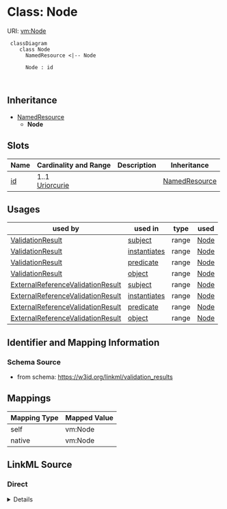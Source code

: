 # Class: Node



URI: [vm:Node](https://w3id.org/linkml/validation-model/Node)



```{mermaid}
 classDiagram
    class Node
      NamedResource <|-- Node
      
      Node : id
        
      
```





## Inheritance
* [NamedResource](NamedResource.md)
    * **Node**



## Slots

| Name | Cardinality and Range | Description | Inheritance |
| ---  | --- | --- | --- |
| [id](id.md) | 1..1 <br/> [Uriorcurie](Uriorcurie.md) |  | [NamedResource](NamedResource.md) |





## Usages

| used by | used in | type | used |
| ---  | --- | --- | --- |
| [ValidationResult](ValidationResult.md) | [subject](subject.md) | range | [Node](Node.md) |
| [ValidationResult](ValidationResult.md) | [instantiates](instantiates.md) | range | [Node](Node.md) |
| [ValidationResult](ValidationResult.md) | [predicate](predicate.md) | range | [Node](Node.md) |
| [ValidationResult](ValidationResult.md) | [object](object.md) | range | [Node](Node.md) |
| [ExternalReferenceValidationResult](ExternalReferenceValidationResult.md) | [subject](subject.md) | range | [Node](Node.md) |
| [ExternalReferenceValidationResult](ExternalReferenceValidationResult.md) | [instantiates](instantiates.md) | range | [Node](Node.md) |
| [ExternalReferenceValidationResult](ExternalReferenceValidationResult.md) | [predicate](predicate.md) | range | [Node](Node.md) |
| [ExternalReferenceValidationResult](ExternalReferenceValidationResult.md) | [object](object.md) | range | [Node](Node.md) |






## Identifier and Mapping Information







### Schema Source


* from schema: https://w3id.org/linkml/validation_results





## Mappings

| Mapping Type | Mapped Value |
| ---  | ---  |
| self | vm:Node |
| native | vm:Node |





## LinkML Source

<!-- TODO: investigate https://stackoverflow.com/questions/37606292/how-to-create-tabbed-code-blocks-in-mkdocs-or-sphinx -->

### Direct

<details>
```yaml
name: Node
from_schema: https://w3id.org/linkml/validation_results
is_a: NamedResource

```
</details>

### Induced

<details>
```yaml
name: Node
from_schema: https://w3id.org/linkml/validation_results
is_a: NamedResource
attributes:
  id:
    name: id
    from_schema: https://w3id.org/linkml/validation_results
    rank: 1000
    identifier: true
    alias: id
    owner: Node
    domain_of:
    - NamedResource
    range: uriorcurie
    required: true

```
</details>
